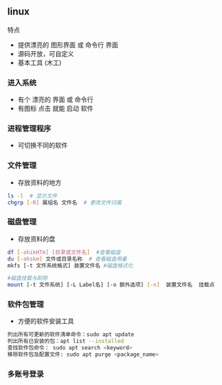 
## linux

特点
- 提供漂亮的 图形界面 或 命令行 界面
- 源码开放，可自定义
- 基本工具 (木工)

### 进入系统

- 有个 漂亮的 界面 或 命令行
- 有图标 点击 就能 启动  软件

### 进程管理程序

- 可切换不同的软件

### 文件管理

- 存放资料的地方

```sh
ls -l  # 显示文件
chgrp [-R] 属组名 文件名  # 更改文件归属
```


### 磁盘管理

- 存放资料的盘

``` sh
df [-ahikHTm] [目录或文件名]  #查看磁盘
du [-ahskm] 文件或目录名称  # 查看磁盘用量
mkfs [-t 文件系统格式] 装置文件名 #磁盘格式化

#磁盘挂载与卸除
mount [-t 文件系统] [-L Label名] [-o 额外选项] [-n]  装置文件名  挂载点
```

### 软件包管理

- 方便的软件安装工具

```sh
列出所有可更新的软件清单命令：sudo apt update
列出所有已安装的包：apt list --installed
查找软件包命令： sudo apt search <keyword>
移除软件包及配置文件: sudo apt purge <package_name>
```

### 多账号登录


